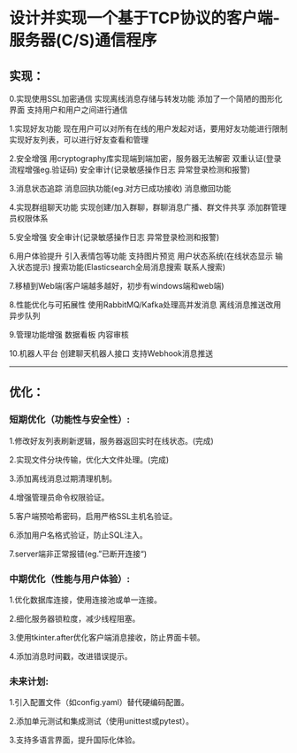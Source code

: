 # 设计并实现一个基于TCP协议的客户端-服务器(C/S)通信程序

## 实现：
0.实现使用SSL加密通信
  实现离线消息存储与转发功能
  添加了一个简陋的图形化界面
  支持用户和用户之间进行通信

1.实现好友功能
  现在用户可以对所有在线的用户发起对话，要用好友功能进行限制
  实现好友列表，可以进行好友查看和管理

2.安全增强
  用cryptography库实现端到端加密，服务器无法解密
  双重认证(登录流程增强eg.验证码)
  安全审计(记录敏感操作日志 异常登录检测和报警)

3.消息状态追踪
  消息回执功能(eg.对方已成功接收)
  消息撤回功能

4.实现群组聊天功能
  实现创建/加入群聊，群聊消息广播、群文件共享
  添加群管理员权限体系

5.安全增强
  安全审计(记录敏感操作日志 异常登录检测和报警)

6.用户体验提升
  引入表情包等功能
  支持图片预览
  用户状态系统(在线状态显示 输入状态提示)
  搜索功能(Elasticsearch全局消息搜索 联系人搜索)

7.移植到Web端(客户端越多越好，初步有windows端和web端)

8.性能优化与可拓展性
  使用RabbitMQ/Kafka处理高并发消息
  离线消息推送改用异步队列

9.管理功能增强
  数据看板
  内容审核

10.机器人平台
  创建聊天机器人接口
  支持Webhook消息推送
*******************************
## 优化：
### 短期优化（功能性与安全性）:
1.修改好友列表刷新逻辑，服务器返回实时在线状态。(完成)

2.实现文件分块传输，优化大文件处理。(完成)

3.添加离线消息过期清理机制。

4.增强管理员命令权限验证。

5.客户端预哈希密码，启用严格SSL主机名验证。

6.添加用户名格式验证，防止SQL注入。

7.server端非正常报错(eg.”已断开连接“)

### 中期优化（性能与用户体验）:
1.优化数据库连接，使用连接池或单一连接。

2.细化服务器锁粒度，减少线程阻塞。

3.使用tkinter.after优化客户端消息接收，防止界面卡顿。

4.添加消息时间戳，改进错误提示。

### 未来计划:
1.引入配置文件（如config.yaml）替代硬编码配置。

2.添加单元测试和集成测试（使用unittest或pytest）。

3.支持多语言界面，提升国际化体验。 
